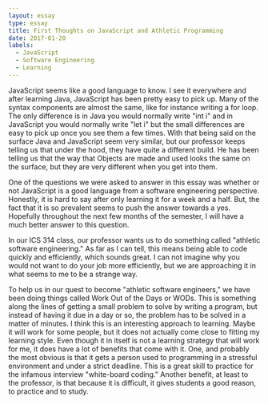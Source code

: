 ```yaml
---
layout: essay
type: essay
title: First Thoughts on JavaScript and Athletic Programming
date: 2017-01-20
labels:
  - JavaScript
  - Software Engineering
  - Learning
---
```


JavaScript seems like a good language to know. I see it everywhere and after learning Java, JavaScript has been pretty easy to pick up. Many of the syntax components are almost the same, like for instance writing a for loop. The only difference is in Java you would normally write "int i" and in JavaScript you would normally write "let i" but the small differences are easy to pick up once you see them a few times. With that being said on the surface Java and JavaScript seem very similar, but our professor keeps telling us that under the hood, they have quite a different build. He has been telling us that the way that Objects are made and used looks the same on the surface, but they are very different when you get into them.

One of the questions we were asked to answer in this essay was whether or not JavaScript is a good language from a software engineering perspective. Honestly, it is hard to say after only learning it for a week and a half. But, the fact that it is so prevalent seems to push the answer towards a yes. Hopefully throughout the next few months of the semester, I will have a much better answer to this question.

In our ICS 314 class, our professor wants us to do something called "athletic software engineering."  As far as I can tell, this means being able to code quickly and efficiently, which sounds great. I can not imagine why you would not want to do your job more efficiently, but we are approaching it in what seems to me to be a strange way.

To help us in our quest to become "athletic software engineers," we have been doing things called Work Out of the Days or WODs. This is something along the lines of getting a small problem to solve by writing a program, but instead of having it due in a day or so, the problem has to be solved in a matter of minutes. I think this is an interesting approach to learning. Maybe it will work for some people, but it does not actually come close to fitting my learning style. Even though it in itself is not a learning strategy that will work for me, it does have a lot of benefits that come with it. One, and probably the most obvious is that it gets a person used to programming in a stressful environment and under a strict deadline. This is a great skill to practice for the infamous interview "white-board coding." Another benefit, at least to the professor, is that because it is difficult, it gives students a good reason, to practice and to study.
